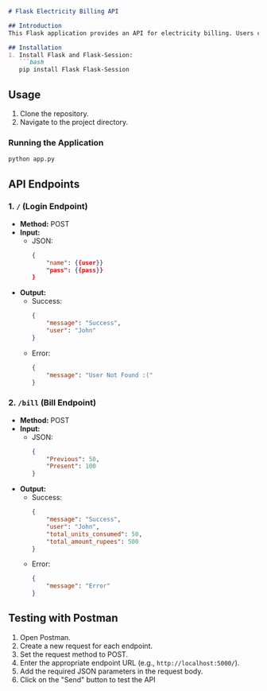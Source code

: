 ```markdown
# Flask Electricity Billing API

## Introduction
This Flask application provides an API for electricity billing. Users can log in and calculate their electricity bills based on meter readings.

## Installation
1. Install Flask and Flask-Session:
   ```bash
   pip install Flask Flask-Session
   ```

## Usage
1. Clone the repository.
2. Navigate to the project directory.

### Running the Application
```bash
python app.py
```

## API Endpoints

### 1. `/` (Login Endpoint)
- **Method:** POST
- **Input:**
  - JSON:
    ```json
    {
        "name": {{user}}
        "pass": {{pass}}
    }
    ```
- **Output:**
  - Success:
    ```json
    {
        "message": "Success",
        "user": "John"
    }
    ```
  - Error:
    ```json
    {
        "message": "User Not Found :("
    }
    ```

### 2. `/bill` (Bill Endpoint)
- **Method:** POST
- **Input:**
  - JSON:
    ```json
    {
        "Previous": 50,
        "Present": 100
    }
    ```
- **Output:**
  - Success:
    ```json
    {
        "message": "Success",
        "user": "John",
        "total_units_consumed": 50,
        "total_amount_rupees": 500
    }
    ```
  - Error:
    ```json
    {
        "message": "Error"
    }
    ```

## Testing with Postman
1. Open Postman.
2. Create a new request for each endpoint.
3. Set the request method to POST.
4. Enter the appropriate endpoint URL (e.g., `http://localhost:5000/`).
5. Add the required JSON parameters in the request body.
6. Click on the "Send" button to test the API
